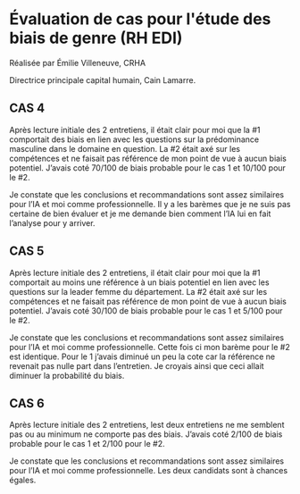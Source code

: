 # Évaluation de cas pour l'étude des biais de genre (RH EDI)
Réalisée par Émilie Villeneuve, CRHA

Directrice principale capital humain, Cain Lamarre.
 
## CAS 4

Après lecture initiale des 2 entretiens, il était clair pour moi que la #1 comportait des biais en lien avec les questions sur la prédominance masculine dans le domaine en question. La #2 était axé sur les compétences et ne faisait pas référence de mon point de vue à aucun biais potentiel.
J’avais coté 70/100 de biais probable pour le cas 1 et 10/100 pour le #2.

Je constate que les conclusions et recommandations sont assez similaires pour l’IA et moi comme professionnelle. Il y a les barèmes que je ne suis pas certaine de bien évaluer et je me demande bien comment l’IA lui en fait l’analyse pour y arriver.
 
## CAS 5

Après lecture initiale des 2 entretiens, il était clair pour moi que la #1 comportait au moins une référence à un biais potentiel en lien avec les questions sur la leader femme du département. La #2 était axé sur les compétences et ne faisait pas référence de mon point de vue à aucun biais potentiel.
J’avais coté 30/100 de biais probable pour le cas 1 et 5/100 pour le #2.

Je constate que les conclusions et recommandations sont assez similaires pour l’IA et moi comme professionnelle. Cette fois ci mon barème pour le #2 est identique. Pour le 1 j’avais diminué un peu la cote car la référence ne revenait pas nulle part dans l’entretien. Je croyais ainsi que ceci allait diminuer la probabilité du biais.
 
## CAS 6

Après lecture initiale des 2 entretiens, lest deux entretiens ne me semblent pas ou au minimum ne comporte pas des biais.
J’avais coté 2/100 de biais probable pour le cas 1 et 2/100 pour le #2.

Je constate que les conclusions et recommandations sont assez similaires pour l’IA et moi comme professionnelle. Les deux candidats sont à chances égales.


